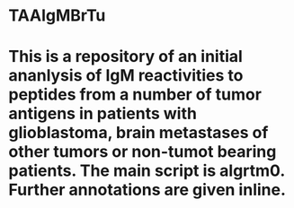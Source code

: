 # TAAIgMBrTu
# This is a repository of an initial ananlysis of IgM reactivities to peptides from a number of tumor antigens in patients with glioblastoma, brain metastases of other tumors or non-tumot bearing patients. The main script is algrtm0. Further annotations are given inline.
